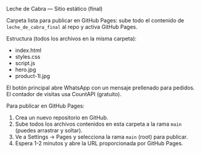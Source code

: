 
Leche de Cabra — Sitio estático (final)

Carpeta lista para publicar en GitHub Pages: sube todo el contenido de `leche_de_cabra_final` al repo y activa GitHub Pages.

Estructura (todos los archivos en la misma carpeta):
- index.html
- styles.css
- script.js
- hero.jpg
- product-1l.jpg

El botón principal abre WhatsApp con un mensaje prellenado para pedidos. El contador de visitas usa CountAPI (gratuito).

Para publicar en GitHub Pages:
1. Crea un nuevo repositorio en GitHub.
2. Sube todos los archivos contenidos en esta carpeta a la rama `main` (puedes arrastrar y soltar).
3. Ve a Settings -> Pages y selecciona la rama `main` (root) para publicar.
4. Espera 1-2 minutos y abre la URL proporcionada por GitHub Pages.
